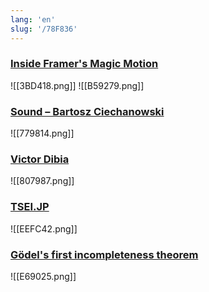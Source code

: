 ```yaml
---
lang: 'en'
slug: '/78F836'
---
```


### [Inside Framer's Magic Motion](https://www.nan.fyi/magic-motion)

![[3BD418.png]]
![[B59279.png]]

### [Sound – Bartosz Ciechanowski](https://ciechanow.ski/sound/)

![[779814.png]]

### [Victor Dibia](https://victordibia.com/)

![[807987.png]]

### [TSEI.JP](https://tsei.jp/)

![[EEFC42.png]]

### [Gödel's first incompleteness theorem](https://tigyog.app/d/H7XOvXvC_x/r/goedel-s-first-incompleteness-theorem)

![[E69025.png]]
